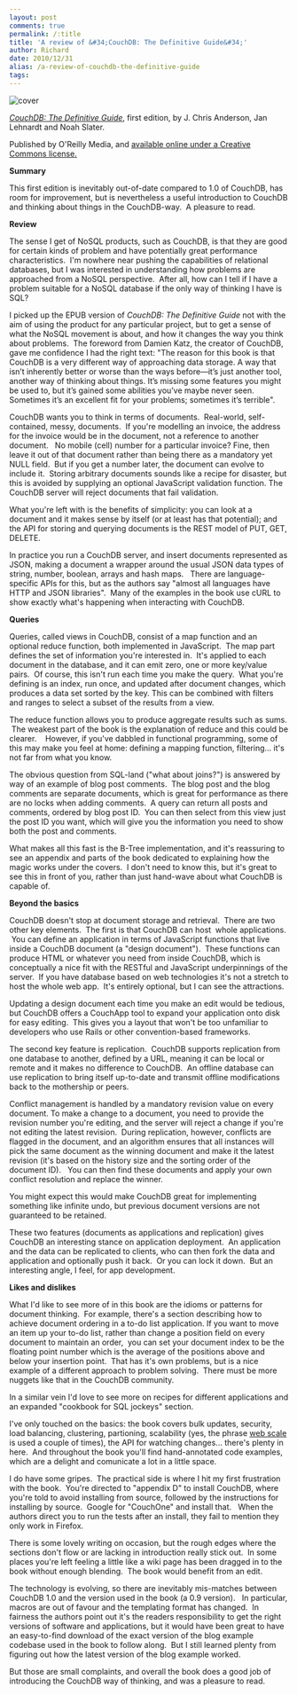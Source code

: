 ```yaml
---
layout: post
comments: true
permalink: /:title
title: 'A review of &#34;CouchDB: The Definitive Guide&#34;'
author: Richard
date: 2010/12/31
alias: /a-review-of-couchdb-the-definitive-guide
tags:
---
```


![cover][]

*[CouchDB: The Definitive Guide][]*, first edition, by J. Chris
Anderson, Jan Lehnardt and Noah Slater.

Published by O'Reilly Media, and [available online under a Creative Commons license.][]

**Summary**

This first edition is inevitably out-of-date compared to 1.0 of CouchDB,
has room for improvement, but is nevertheless a useful introduction to
CouchDB and thinking about things in the CouchDB-way.  A pleasure to
read.

**Review**

The sense I get of NoSQL products, such as CouchDB, is that they are
good for certain kinds of problem and have potentially great performance
characteristics.  I'm nowhere near pushing the capabilities of
relational databases, but I was interested in understanding how problems
are approached from a NoSQL perspective.  After all, how can I tell if I
have a problem suitable for a NoSQL database if the only way of thinking
I have is SQL?

I picked up the EPUB version of *CouchDB: The Definitive Guide* not with
the aim of using the product for any particular project, but to get a
sense of what the NoSQL movement is about, and how it changes the way
you think about problems.  The foreword from Damien Katz, the creator of
CouchDB, gave me confidence I had the right text: "The reason for this
book is that CouchDB is a very different way of approaching data
storage. A way that isn’t inherently better or worse than the ways
before—it’s just another tool, another way of thinking about things.
It’s missing some features you might be used to, but it’s gained some
abilities you’ve maybe never seen. Sometimes it’s an excellent fit for
your problems; sometimes it’s terrible".

CouchDB wants you to think in terms of documents.  Real-world,
self-contained, messy, documents.  If you're modelling an invoice, the
address for the invoice would be in the document, not a reference to
another document.   No mobile (cell) number for a particular invoice?
Fine, then leave it out of that document rather than being there as a
mandatory yet NULL field.  But if you get a number later, the document
can evolve to include it.  Storing arbitrary documents sounds like a
recipe for disaster, but this is avoided by supplying an optional
JavaScript validation function. The CouchDB server will reject documents
that fail validation.  

What you're left with is the benefits of simplicity: you can look at a
document and it makes sense by itself (or at least has that potential);
and the API for storing and querying documents is the REST model of PUT,
GET, DELETE.

In practice you run a CouchDB server, and insert documents represented
as JSON, making a document a wrapper around the usual JSON data types of
string, number, boolean, arrays and hash maps.   There are
language-specific APIs for this, but as the authors say "almost all
languages have HTTP and JSON libraries".  Many of the examples in the
book use cURL to show exactly what's happening when interacting with
CouchDB.

**Queries**

Queries, called views in CouchDB, consist of a map function and an
optional reduce function, both implemented in JavaScript.  The map part
defines the set of information you're interested in.  It's applied to
each document in the database, and it can emit zero, one or more
key/value pairs.  Of course, this isn't run each time you make the
query.  What you're defining is an index, run once, and updated after
document changes, which produces a data set sorted by the key. This can
be combined with filters and ranges to select a subset of the results
from a view. 

The reduce function allows you to produce aggregate results such as
sums.  The weakest part of the book is the explanation of reduce and
this could be clearer.    However, if you've dabbled in functional
programming, some of this may make you feel at home: defining a mapping
function, filtering... it's not far from what you know.

The obvious question from SQL-land ("what about joins?") is answered by
way of an example of blog post comments.  The blog post and the blog
comments are separate documents, which is great for performance as there
are no locks when adding comments.  A query can return all posts and
comments, ordered by blog post ID.  You can then select from this view
just the post ID you want, which will give you the information you need
to show both the post and comments.  

What makes all this fast is the B-Tree implementation, and it's
reassuring to see an appendix and parts of the book dedicated to
explaining how the magic works under the covers.  I don't need to know
this, but it's great to see this in front of you, rather than just
hand-wave about what CouchDB is capable of.

**Beyond the basics**

CouchDB doesn't stop at document storage and retrieval.  There are two
other key elements.  The first is that CouchDB can host  whole
applications.  You can define an application in terms of JavaScript
functions that live inside a CouchDB document (a "design document").
 These functions can produce HTML or whatever you need from inside
CouchDB, which is conceptually a nice fit with the RESTful and
JavaScript underpinnings of the server.  If you have database based on
web technologies it's not a stretch to host the whole web app.  It's
entirely optional, but I can see the attractions.  

Updating a design document each time you make an edit would be tedious,
but CouchDB offers a CouchApp tool to expand your application onto disk
for easy editing.  This gives you a layout that won't be too unfamiliar
to developers who use Rails or other convention-based frameworks. 

The second key feature is replication.  CouchDB supports replication
from one database to another, defined by a URL, meaning it can be local
or remote and it makes no difference to CouchDB.  An offline database
can use replication to bring itself up-to-date and transmit offline
modifications back to the mothership or peers. 

Conflict management is handled by a mandatory revision value on every
document. To make a change to a document, you need to provide the
revision number you're editing, and the server will reject a change if
you're not editing the latest revision.  During replication, however,
conflicts are flagged in the document, and an algorithm ensures that all
instances will pick the same document as the winning document and make
it the latest revision (it's based on the history size and the sorting
order of the document ID).   You can then find these documents and apply
your own conflict resolution and replace the winner.

You might expect this would make CouchDB great for implementing
something like infinite undo, but previous document versions are not
guaranteed to be retained.

These two features (documents as applications and replication) gives
CouchDB an interesting stance on application deployment.  An application
and the data can be replicated to clients, who can then fork the data
and application and optionally push it back.  Or you can lock it down.
 But an interesting angle, I feel, for app development.

**Likes and dislikes**

What I'd like to see more of in this book are the idioms or patterns for
document thinking.  For example, there's a section describing how to
achieve document ordering in a to-do list application. If you want to
move an item up your to-do list, rather than change a position field on
every document to maintain an order,  you can set your document index to
be the floating point number which is the average of the positions above
and below your insertion point.  That has it's own problems, but is a
nice example of a different approach to problem solving.  There must be
more nuggets like that in the CouchDB community.

In a similar vein I'd love to see more on recipes for different
applications and an expanded "cookbook for SQL jockeys" section.

I've only touched on the basics: the book covers bulk updates, security,
load balancing, clustering, partioning, scalability (yes, the phrase
[web scale][] is used a couple of times), the API for watching
changes... there's plenty in here.  And throughout the book you'll find
hand-annotated code examples, which are a delight and comunicate a lot
in a little space.

I do have some gripes.  The practical side is where I hit my first
frustration with the book.  You're directed to "appendix D" to install
CouchDB, where you're told to avoid installing from source, followed by
the instructions for installing by source.  Google for "CouchOne" and
install that.   When the authors direct you to run the tests after an
install, they fail to mention they only work in Firefox.

There is some lovely writing on occasion, but the rough edges where the
sections don't flow or are lacking in introduction really stick out.  In
some places you're left feeling a little like a wiki page has been
dragged in to the book without enough blending.  The book would benefit
from an edit.

The technology is evolving, so there are inevitably mis-matches between
CouchDB 1.0 and the version used in the book (a 0.9 version).   In
particular, macros are out of favour and the templating format has
changed.  In fairness the authors point out it's the readers
responsibility to get the right versions of software and applications,
but it would have been great to have an easy-to-find download of the
exact version of the blog example codebase used in the book to follow
along.  But I still learned plenty from figuring out how the latest
version of the blog example worked.

But those are small complaints, and overall the book does a good job of
introducing the CouchDB way of thinking, and was a pleasure to read.

  [cover]: http://akamaicovers.oreilly.com/images/9780596155902/cat.gifgif?AWSAccessKeyId=AKIAJFZAE65UYRT34AOQ&Expires=1342030281&Signature=x1AUs5SOoRIEwwYylLEsTJrfpR4%3D
  [CouchDB: The Definitive Guide]: http://oreilly.com/catalog/9780596155896/
  [available online under a Creative Commons license.]: http://guide.couchdb.org/
  [web scale]: http://nosql.mypopescu.com/post/1016320617/mongodb-is-web-scale

